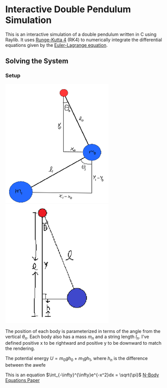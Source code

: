 # Interactive Double Pendulum Simulation

This is an interactive simulation of a double pendulum written in C using Raylib. It uses [Runge-Kutta 4](https://en.wikipedia.org/wiki/Runge%E2%80%93Kutta_methods) (RK4) to numerically integrate the differential equations given by the [Euler-Lagrange equation](https://en.wikipedia.org/wiki/Euler%E2%80%93Lagrange_equation).

## Solving the System

### Setup

![Double Pendulum Diagram](/Drawing.png) 
![Height Diagram](/Drawing2.png) 

The position of each body is parameterized in terms of the angle from the vertical $\theta_n$. Each body also has a mass $m_n$ and a string length $l_n$. I've defined positive x to be rightward and positive y to be downward to match the rendering.

The potential energy $U = m_0gh_0 + m_1gh_1$, where $h_n$ is the difference between the awefe

This is an equation $\int_{-\infty}^{\infty}e^{-x^2}dx = \sqrt{\pi}$
[N-Body Equations Paper](https://arxiv.org/abs/1910.12610) 
